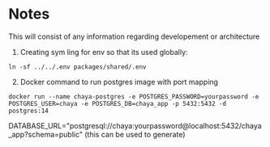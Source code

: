 # Notes

This will consist of any information regarding developement or architecture

1. Creating sym ling for env so that its used globally:

```
ln -sf ../../.env packages/shared/.env
```

2. Docker command to run postgres image with port mapping

```
docker run --name chaya-postgres -e POSTGRES_PASSWORD=yourpassword -e POSTGRES_USER=chaya -e POSTGRES_DB=chaya_app -p 5432:5432 -d postgres:14
```

DATABASE_URL="postgresql://chaya:yourpassword@localhost:5432/chaya_app?schema=public" (this can be used to generate)
